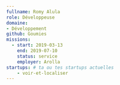 ```yaml
---
fullname: Romy Alula
role: Développeuse
domaine: 
- Développement
github: Goumies
missions:
  - start: 2019-03-13
    end: 2019-07-10
    status: service
    employer: Arolla
startups: # ta ou tes startups actuelles
    - voir-et-localiser
---
```

